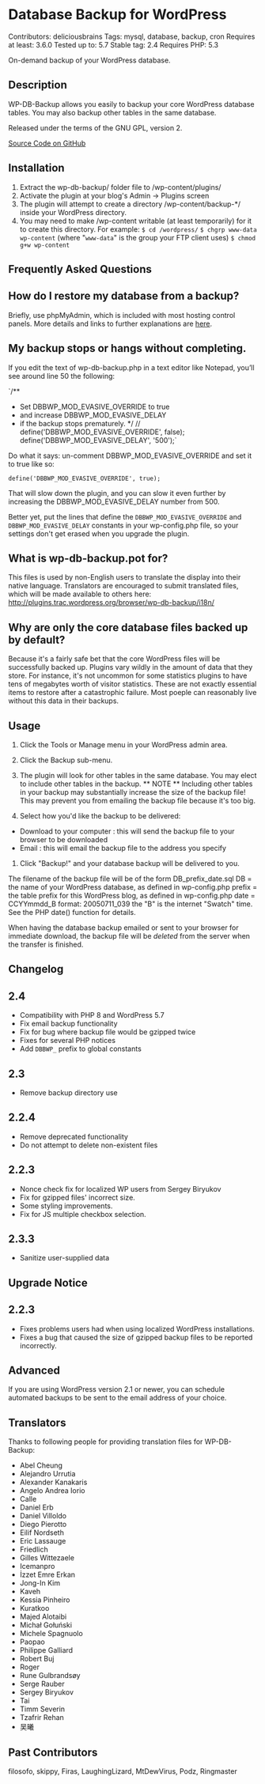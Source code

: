 Database Backup for WordPress
============

Contributors: deliciousbrains
Tags: mysql, database, backup, cron
Requires at least: 3.6.0
Tested up to: 5.7
Stable tag: 2.4
Requires PHP: 5.3

On-demand backup of your WordPress database.

Description
-----------

WP-DB-Backup allows you easily to backup your core WordPress database tables.  You may also backup other tables in the same database.

Released under the terms of the GNU GPL, version 2.

[Source Code on GitHub](https://github.com/deliciousbrains/wp-db-backup)

Installation
------------

1. Extract the wp-db-backup/ folder file to /wp-content/plugins/
1. Activate the plugin at your blog's Admin -> Plugins screen
1. The plugin will attempt to create a directory /wp-content/backup-*/ inside your WordPress directory.
1. You may need to make /wp-content writable (at least temporarily) for it to create this directory. 
   For example:
   `$ cd /wordpress/`
   `$ chgrp www-data wp-content` (where "`www-data`" is the group your FTP client uses)
   `$ chmod g+w wp-content`

Frequently Asked Questions 
--------------------------

How do I restore my database from a backup? 
-------------------------------------------

Briefly, use phpMyAdmin, which is included with most hosting control panels. More details and links to further explanations are [here](http://codex.wordpress.org/Restoring_Your_Database_From_Backup).

My backup stops or hangs without completing. 
--------------------------------------------

If you edit the text of wp-db-backup.php in a text editor like Notepad, you’ll see around line 50 the following:

`/**
* Set DBBWP_MOD_EVASIVE_OVERRIDE to true
* and increase DBBWP_MOD_EVASIVE_DELAY
* if the backup stops prematurely.
*/
// define('DBBWP_MOD_EVASIVE_OVERRIDE', false);
define('DBBWP_MOD_EVASIVE_DELAY', '500');`

Do what it says: un-comment DBBWP_MOD_EVASIVE_OVERRIDE and set it to true like so:

`define('DBBWP_MOD_EVASIVE_OVERRIDE', true);`

That will slow down the plugin, and you can slow it even further by increasing the DBBWP_MOD_EVASIVE_DELAY number from 500.

Better yet, put the lines that define the `DBBWP_MOD_EVASIVE_OVERRIDE` and `DBBWP_MOD_EVASIVE_DELAY` constants in your wp-config.php file, so your settings don't get erased when you upgrade the plugin.

What is wp-db-backup.pot for? 
-----------------------------

This files is used by non-English users to translate the display into their native language.  Translators are encouraged to submit translated files, which will be made available to others here:
http://plugins.trac.wordpress.org/browser/wp-db-backup/i18n/

Why are only the core database files backed up by default? 
----------------------------------------------------------

Because it's a fairly safe bet that the core WordPress files will be successfully backed up.  Plugins vary wildly in the amount of data that they store.  For instance, it's not uncommon for some statistics plugins to have tens of megabytes worth of visitor statistics.  These are not exactly essential items to restore after a catastrophic failure. Most poeple can reasonably live without this data in their backups.

Usage 
-----

1. Click the Tools or Manage menu in your WordPress admin area.
1. Click the Backup sub-menu.

1. The plugin will look for other tables in the same database.  You may elect to include other tables in the backup.
  ** NOTE **
  Including other tables in your backup may substantially increase the size of the backup file!
  This may prevent you from emailing the backup file because it's too big.

1. Select how you'd like the backup to be delivered:
 * Download to your computer : this will send the backup file to your browser to be downloaded
 * Email : this will email the backup file to the address you specify

1. Click "Backup!" and your database backup will be delivered to you.

The filename of the backup file will be of the form
   DB_prefix_date.sql
DB = the name of your WordPress database, as defined in wp-config.php
prefix = the table prefix for this WordPress blog, as defined in wp-config.php
date = CCYYmmdd_B format:  20050711_039
       the "B" is the internet "Swatch" time.  
       See the PHP date() function for details.

When having the database backup emailed or sent to your browser for immediate download, the backup file will be _deleted_ from the server when the transfer is finished.

Changelog
---------

2.4
-----
* Compatibility with PHP 8 and WordPress 5.7
* Fix email backup functionality
* Fix for bug where backup file would be gzipped twice
* Fixes for several PHP notices
* Add `DBBWP_` prefix to global constants

2.3
-----
* Remove backup directory use

2.2.4
-----
* Remove deprecated functionality
* Do not attempt to delete non-existent files

2.2.3
-----
* Nonce check fix for localized WP users from Sergey Biryukov
* Fix for gzipped files' incorrect size.
* Some styling improvements.
* Fix for JS multiple checkbox selection.

2.3.3
-----
* Sanitize user-supplied data

Upgrade Notice
--------------

2.2.3
-----
* Fixes problems users had when using localized WordPress installations.
* Fixes a bug that caused the size of gzipped backup files to be reported incorrectly.

Advanced
--------
If you are using WordPress version 2.1 or newer, you can schedule automated backups to be sent to the email address 
of your choice.

Translators
-----------
Thanks to following people for providing translation files for WP-DB-Backup:

* Abel Cheung
* Alejandro Urrutia
* Alexander Kanakaris
* Angelo Andrea Iorio
* Calle
* Daniel Erb
* Daniel Villoldo
* Diego Pierotto
* Eilif Nordseth
* Eric Lassauge
* Friedlich
* Gilles Wittezaele
* Icemanpro
* İzzet Emre Erkan
* Jong-In Kim
* Kaveh
* Kessia Pinheiro
* Kuratkoo
* Majed Alotaibi
* Michał Gołuński
* Michele Spagnuolo
* Paopao
* Philippe Galliard
* Robert Buj
* Roger
* Rune Gulbrandsøy
* Serge Rauber
* Sergey Biryukov
* Tai
* Timm Severin
* Tzafrir Rehan
* 吴曦

Past Contributors
-----------------
filosofo, skippy, Firas, LaughingLizard, MtDewVirus, Podz, Ringmaster
